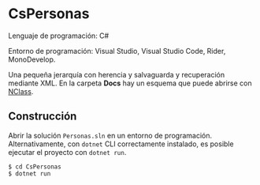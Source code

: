 # CsPersonas

Lenguaje de programación: C#

Entorno de programación: Visual Studio, Visual Studio Code, Rider, MonoDevelop.

Una pequeña jerarquía con herencia y salvaguarda y recuperación mediante XML.
En la carpeta **Docs** hay un esquema que puede abrirse con [NClass](https://github.com/gbaychev/NClass/releases/latest/).

## Construcción

Abrir la solución `Personas.sln` en un entorno de programación. Alternativamente, con `dotnet` CLI correctamente instalado, es posible ejecutar el proyecto con `dotnet run`.

```
$ cd CsPersonas
$ dotnet run
```
